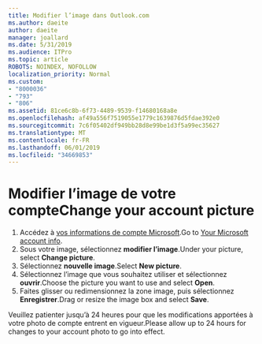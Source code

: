 ```yaml
---
title: Modifier l’image dans Outlook.com
ms.author: daeite
author: daeite
manager: joallard
ms.date: 5/31/2019
ms.audience: ITPro
ms.topic: article
ROBOTS: NOINDEX, NOFOLLOW
localization_priority: Normal
ms.custom:
- "8000036"
- "793"
- "806"
ms.assetid: 81ce6c8b-6f73-4489-9539-f14680168a8e
ms.openlocfilehash: af49a556f7519055e1779c1639876d5fdae392e0
ms.sourcegitcommit: 7c6f05402df949bb28d8e99be1d3f5a99ec35627
ms.translationtype: MT
ms.contentlocale: fr-FR
ms.lasthandoff: 06/01/2019
ms.locfileid: "34669853"
---
```

# <a name="change-your-account-picture"></a><span data-ttu-id="209a2-102">Modifier l’image de votre compte</span><span class="sxs-lookup"><span data-stu-id="209a2-102">Change your account picture</span></span>

1. <span data-ttu-id="209a2-103">Accédez à [vos informations de compte Microsoft](https://go.microsoft.com/fwlink/p/?linkid=860841).</span><span class="sxs-lookup"><span data-stu-id="209a2-103">Go to [Your Microsoft account info](https://go.microsoft.com/fwlink/p/?linkid=860841).</span></span>
2. <span data-ttu-id="209a2-104">Sous votre image, sélectionnez **modifier l’image**.</span><span class="sxs-lookup"><span data-stu-id="209a2-104">Under your picture, select **Change picture**.</span></span>
3. <span data-ttu-id="209a2-105">Sélectionnez **nouvelle image**.</span><span class="sxs-lookup"><span data-stu-id="209a2-105">Select **New picture**.</span></span>
4. <span data-ttu-id="209a2-106">Sélectionnez l’image que vous souhaitez utiliser et sélectionnez **ouvrir**.</span><span class="sxs-lookup"><span data-stu-id="209a2-106">Choose the picture you want to use and select **Open**.</span></span>
5. <span data-ttu-id="209a2-107">Faites glisser ou redimensionnez la zone image, puis sélectionnez **Enregistrer**.</span><span class="sxs-lookup"><span data-stu-id="209a2-107">Drag or resize the image box and select **Save**.</span></span>

<span data-ttu-id="209a2-108">Veuillez patienter jusqu’à 24 heures pour que les modifications apportées à votre photo de compte entrent en vigueur.</span><span class="sxs-lookup"><span data-stu-id="209a2-108">Please allow up to 24 hours for changes to your account photo to go into effect.</span></span>